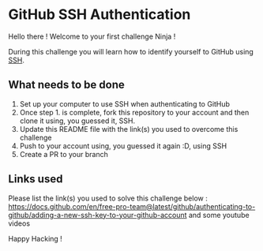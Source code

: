 # GitHub SSH Authentication

Hello there ! Welcome to your first challenge Ninja !

During this challenge you will learn how to identify yourself to GitHub using [SSH](https://g.co/kgs/Z8CW9c).


## What needs to be done
1. Set up your computer to use SSH when authenticating to GitHub
2. Once step 1. is complete, fork this repository to your account and then clone it using, you guessed it, SSH.
3. Update this README file with the link(s) you used to overcome this challenge
4. Push to your account using, you guessed it again :D, using SSH
5. Create a PR to your branch


## Links used
Please list the link(s) you used to solve this challenge below :
https://docs.github.com/en/free-pro-team@latest/github/authenticating-to-github/adding-a-new-ssh-key-to-your-github-account
and some youtube videos


Happy Hacking !